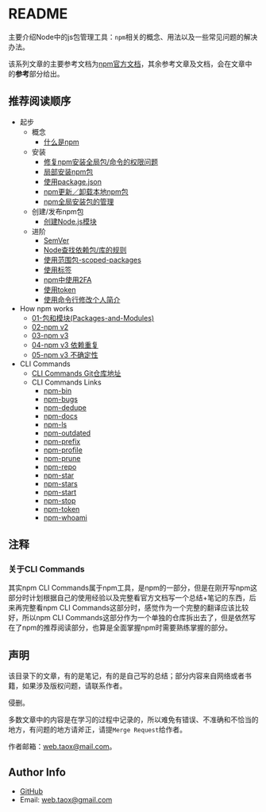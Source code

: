 # README

主要介绍Node中的js包管理工具：`npm`相关的概念、用法以及一些常见问题的解决办法。

该系列文章的主要参考文档为[npm官方文档](https://docs.npmjs.com/)，其余参考文章及文档，会在文章中的**参考**部分给出。

## 推荐阅读顺序

* 起步
	* 概念
		* [什么是npm](https://github.com/NinjiaHub/Tools-Tricks/blob/master/npm/documents/getting-started/%E4%BB%80%E4%B9%88%E6%98%AFnpm.md)
	* 安装 
		* [修复npm安装全局包/命令的权限问题](https://github.com/NinjiaHub/Tools-Tricks/blob/master/npm/documents/getting-started/npm%E6%9D%83%E9%99%90%E9%97%AE%E9%A2%98.md)
		* [局部安装npm包](https://github.com/NinjiaHub/Tools-Tricks/blob/master/npm/documents/getting-started/npm%E5%B1%80%E9%83%A8%E5%AE%89%E8%A3%85%E5%8C%85%E7%9A%84%E7%AE%A1%E7%90%86.md)
		* [使用package.json](https://github.com/NinjiaHub/Tools-Tricks/blob/master/npm/documents/getting-started/%E4%BD%BF%E7%94%A8package.json.md)
		* [npm更新／卸载本地npm包](https://github.com/NinjiaHub/Tools-Tricks/blob/master/npm/documents/getting-started/npm%E6%9B%B4%E6%96%B0%E4%B8%8E%E5%8D%B8%E8%BD%BD%E6%9C%AC%E5%9C%B0npm%E5%8C%85.md)
		* [npm全局安装包的管理](https://github.com/NinjiaHub/Tools-Tricks/blob/master/npm/documents/getting-started/npm%E5%85%A8%E5%B1%80%E5%AE%89%E8%A3%85%E5%8C%85%E7%9A%84%E7%AE%A1%E7%90%86.md)
	* 创建/发布npm包
		* [创建Node.js模块](https://github.com/NinjiaHub/Tools-Tricks/blob/master/npm/documents/getting-started/%E5%88%9B%E5%BB%BANode.js%E6%A8%A1%E5%9D%97.md)
	* 进阶
		* [SemVer](https://github.com/NinjiaHub/Tools-Tricks/blob/master/npm/documents/getting-started/SemVer.md)
		* [Node查找依赖包/库的规则](https://github.com/NinjiaHub/Tools-Tricks/blob/master/npm/documents/getting-started/Node%E6%9F%A5%E6%89%BE%E4%BE%9D%E8%B5%96%E5%8C%85-%E5%BA%93%E7%9A%84%E8%A7%84%E5%88%99.md)
		* [使用范围包-scoped-packages](https://github.com/NinjiaHub/Tools-Tricks/blob/master/npm/documents/getting-started/getting-started/%E4%BD%BF%E7%94%A8%E8%8C%83%E5%9B%B4%E5%8C%85-scoped-packages.md)
		* [使用标签](https://github.com/NinjiaHub/Tools-Tricks/blob/master/npm/documents/getting-started/%E4%BD%BF%E7%94%A8%E6%A0%87%E7%AD%BE.md)
		* [npm中使用2FA](https://github.com/NinjiaHub/Tools-Tricks/blob/master/npm/documents/getting-started/npm%E4%B8%AD%E4%BD%BF%E7%94%A82FA.md)
		* [使用token](https://github.com/NinjiaHub/Tools-Tricks/blob/master/npm/documents/getting-started/%E4%BD%BF%E7%94%A8token.md)
		* [使用命令行修改个人简介](https://github.com/NinjiaHub/Tools-Tricks/blob/master/npm/documents/getting-started/%E4%BD%BF%E7%94%A8%E5%91%BD%E4%BB%A4%E8%A1%8C%E4%BF%AE%E6%94%B9%E4%B8%AA%E4%BA%BA%E7%AE%80%E4%BB%8B.md)
* How npm works
	* [01-包和模块(Packages-and-Modules)](https://github.com/NinjiaHub/Tools-Tricks/blob/master/npm/documents/how-npm-works/packages.md)
	* [02-npm v2](https://github.com/NinjiaHub/Tools-Tricks/blob/master/npm/documents/how-npm-works/npm2.md)
	* [03-npm v3](https://github.com/NinjiaHub/Tools-Tricks/blob/master/npm/documents/how-npm-works/npm3.md)
	* [04-npm v3 依赖重复](https://github.com/NinjiaHub/Tools-Tricks/blob/master/npm/documents/how-npm-works/npm3-dupe.md)
	* [05-npm v3 不确定性](https://github.com/NinjiaHub/Tools-Tricks/blob/master/npm/documents/how-npm-works/npm3-nondet.md)
* CLI Commands
	* [CLI Commands Git仓库地址](https://github.com/NinjiaHub/NPM-CLI-Commands)
	* CLI Commands Links
		* [npm-bin](https://github.com/NinjiaHub/NPM-CLI-Commands/blob/master/documents/npm-bin.md "npm-bin")
		* [npm-bugs](https://github.com/NinjiaHub/NPM-CLI-Commands/blob/master/documents/npm-bugs.md "npm-bugs")
		* [npm-dedupe](https://github.com/NinjiaHub/NPM-CLI-Commands/blob/master/documents/npm-dedupe.md "npm-dedupe")
		* [npm-docs](https://github.com/NinjiaHub/NPM-CLI-Commands/blob/master/documents/npm-docs.md "npm-docs")
		* [npm-ls](https://github.com/NinjiaHub/NPM-CLI-Commands/blob/master/documents/npm-ls.md "npm-ls")
		* [npm-outdated](https://github.com/NinjiaHub/NPM-CLI-Commands/blob/master/documents/npm-outdated.md)
		* [npm-prefix](https://github.com/NinjiaHub/NPM-CLI-Commands/blob/master/documents/npm-prefix.md "npm-prefix")
		* [npm-profile](https://github.com/NinjiaHub/NPM-CLI-Commands/blob/master/documents/npm-profile.md)
		* [npm-prune](https://github.com/NinjiaHub/NPM-CLI-Commands/blob/master/documents/npm-prune.md "npm-prune")
		* [npm-repo](https://github.com/NinjiaHub/NPM-CLI-Commands/blob/master/documents/npm-repo.md "npm-repo")
		* [npm-star](https://github.com/NinjiaHub/NPM-CLI-Commands/blob/master/documents/npm-star.md "npm-star")
		* [npm-stars](https://github.com/NinjiaHub/NPM-CLI-Commands/blob/master/documents/npm-stars.md "npm-stars")
		* [npm-start](https://github.com/NinjiaHub/NPM-CLI-Commands/blob/master/documents/npm-start.md "npm-start")
		* [npm-stop](https://github.com/NinjiaHub/NPM-CLI-Commands/blob/master/documents/npm-stop.md "npm-stop")
		* [npm-token](https://github.com/NinjiaHub/NPM-CLI-Commands/blob/master/documents/npm-token.md)
		* [npm-whoami](https://github.com/NinjiaHub/NPM-CLI-Commands/blob/master/documents/npm-whoami.md "npm-whoami")

## 注释

### 关于CLI Commands

其实npm CLI Commands属于npm工具，是npm的一部分，但是在刚开写npm这部分时计划根据自己的使用经验以及完整看官方文档写一个总结+笔记的东西，后来再完整看npm CLI Commands这部分时，感觉作为一个完整的翻译应该比较好，所以npm CLI Commands这部分作为一个单独的仓库拆出去了，但是依然写在了npm的推荐阅读部分，也算是全面掌握npm时需要熟练掌握的部分。

## 声明

该目录下的文章，有的是笔记，有的是自己写的总结；部分内容来自网络或者书籍，如果涉及版权问题，请联系作者。

侵删。

多数文章中的内容是在学习的过程中记录的，所以难免有错误、不准确和不恰当的地方，有问题的地方请斧正，请提`Merge Request`给作者。

作者邮箱：web.taox@mail.com。

## Author Info

* [GitHub](https://github.com/Tao-Quixote)
* Email: web.taox@gmail.com
